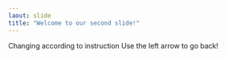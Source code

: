 ```yaml
---
laout: slide
title: "Welcome to our second slide!"
---
```

Changing according to instruction
Use the left arrow to go back!
